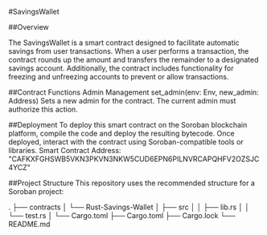 #SavingsWallet

##Overview

The SavingsWallet is a smart contract designed to facilitate automatic savings from user transactions. When a user performs a transaction, the contract rounds up the amount and transfers the remainder to a designated savings account. Additionally, the contract includes functionality for freezing and unfreezing accounts to prevent or allow transactions.

##Contract Functions
Admin Management
set_admin(env: Env, new_admin: Address)
Sets a new admin for the contract. The current admin must authorize this action.


##Deployment
To deploy this smart contract on the Soroban blockchain platform, compile the code and deploy the resulting bytecode. Once deployed, interact with the contract using Soroban-compatible tools or libraries. Smart Contract Address: "CAFKXFGHSWB5VKN3PKVN3NKW5CUD6EPN6PILNVRCAPQHFV2OZSJC4YCZ"

##Project Structure
This repository uses the recommended structure for a Soroban project:

.
├── contracts
│   └── Rust-Savings-Wallet
│       ├── src
│       │   ├── lib.rs
│       │   └── test.rs
│       └── Cargo.toml
├── Cargo.toml
├── Cargo.lock
└── README.md
